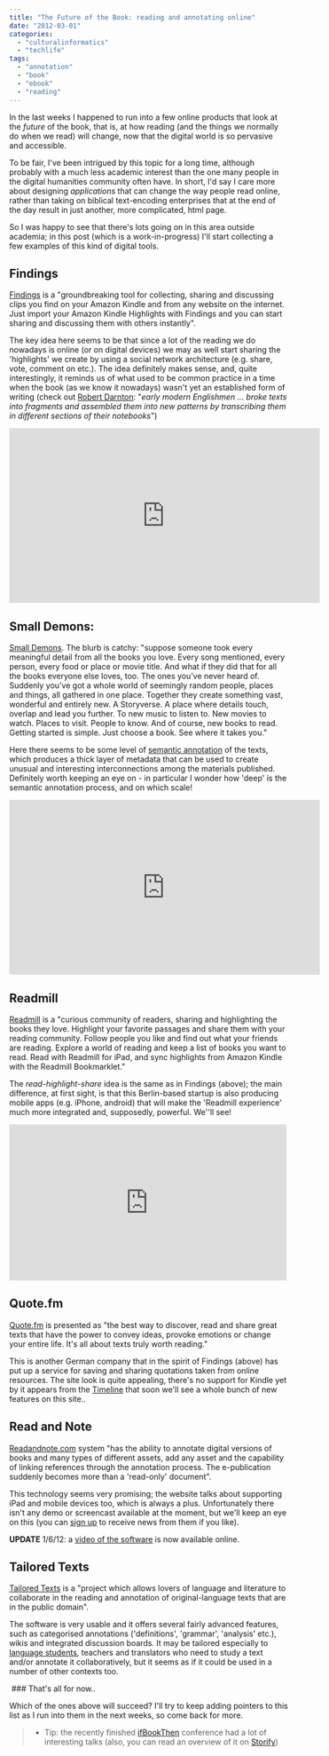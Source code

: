 ```yaml
---
title: "The Future of the Book: reading and annotating online"
date: "2012-03-01"
categories: 
  - "culturalinformatics"
  - "techlife"
tags: 
  - "annotation"
  - "book"
  - "ebook"
  - "reading"
---
```


In the last weeks I happened to run into a few online products that look at the _future_ of the book, that is, at how reading (and the things we normally do when we read) will change, now that the digital world is so pervasive and accessible.

To be fair, I've been intrigued by this topic for a long time, although probably with a much less academic interest than the one many people in the digital humanities community often have. In short, I'd say I care more about designing _applications_ that can change the way people read online, rather than taking on biblical text-encoding enterprises that at the end of the day result in just another, more complicated, html page.

So I was happy to see that there's lots going on in this area outside academia; in this post (which is a work-in-progress) I'll start collecting a few examples of this kind of digital tools.

## Findings

[Findings](https://findings.com/) is a "groundbreaking tool for collecting, sharing and discussing clips you find on your Amazon Kindle and from any website on the internet. Just import your Amazon Kindle Highlights with Findings and you can start sharing and discussing them with others instantly".

The key idea here seems to be that since a lot of the reading we do nowadays is online (or on digital devices) we may as well start sharing the 'highlights' we create by using a social network architecture (e.g. share, vote, comment on etc.). The idea definitely makes sense, and, quite interestingly, it reminds us of what used to be common practice in a time when the book (as we know it nowadays) wasn't yet an established form of writing (check out [Robert Darnton](https://findings.com/john/finding/12308): "_early modern Englishmen … broke texts into fragments and assembled them into new patterns by transcribing them in different sections of their notebooks_")

<iframe width="560" height="315" src="http://www.youtube.com/embed/cRklCSSx_eA" frameborder="0" allowfullscreen></iframe>

## Small Demons:

[Small Demons](https://www.smalldemons.com/). The blurb is catchy: "suppose someone took every meaningful detail from all the books you love. Every song mentioned, every person, every food or place or movie title. And what if they did that for all the books everyone else loves, too. The ones you’ve never heard of. Suddenly you’ve got a whole world of seemingly random people, places and things, all gathered in one place. Together they create something vast, wonderful and entirely new. A Storyverse. A place where details touch, overlap and lead you further. To new music to listen to. New movies to watch. Places to visit. People to know. And of course, new books to read. Getting started is simple. Just choose a book. See where it takes you."

Here there seems to be some level of [semantic annotation](http://www.ontotext.com/kim/semantic-annotation) of the texts, which produces a thick layer of metadata that can be used to create unusual and interesting interconnections among the materials published. Definitely worth keeping an eye on - in particular I wonder how 'deep' is the semantic annotation process, and on which scale!

<iframe width="560" height="315" src="http://www.youtube.com/embed/DSlY74J6iH8" frameborder="0" allowfullscreen></iframe>

## Readmill

[Readmill](http://readmill.com/) is a "curious community of readers, sharing and highlighting the books they love. Highlight your favorite passages and share them with your reading community. Follow people you like and find out what your friends are reading. Explore a world of reading and keep a list of books you want to read. Read with Readmill for iPad, and sync highlights from Amazon Kindle with the Readmill Bookmarklet."

The _read-highlight-share_ idea is the same as in Findings (above); the main difference, at first sight, is that this Berlin-based startup is also producing mobile apps (e.g. iPhone, android) that will make the 'Readmill experience' much more integrated and, supposedly, powerful. We''ll see!

<iframe src="http://player.vimeo.com/video/33250586?byline=0" width="500" height="281" frameborder="0" webkitallowfullscreen mozallowfullscreen="" allowfullscreen=""></iframe>

## Quote.fm

[Quote.fm](http://quote.fm/) is presented as "the best way to discover, read and share great texts that have the power to convey ideas, provoke emotions or change your entire life. It's all about texts truly worth reading."

This is another German company that in the spirit of Findings (above) has put up a service for saving and sharing quotations taken from online resources. The site look is quite appealing, there's no support for Kindle yet by it appears from the [Timeline](http://quote.fm/about) that soon we'll see a whole bunch of new features on this site..

## Read and Note

[Readandnote.com](http://readandnote.com/index.html) system "has the ability to annotate digital versions of books and many types of different assets, add any asset and the capability of linking references through the annotation process. The e-publication suddenly becomes more than a 'read-only' document".

This technology seems very promising; the website talks about supporting iPad and mobile devices too, which is always a plus. Unfortunately there isn't any demo or screencast available at the moment, but we'll keep an eye on this (you can [sign up](http://readandnote.com/contact.php) to receive news from them if you like).

**UPDATE** 1/6/12: a [video of the software](http://readandnote.com/video.html) is now available online.

## Tailored Texts

[Tailored Texts](http://www.tailoredtexts.com/) is a "project which allows lovers of language and literature to collaborate in the reading and annotation of original-language texts that are in the public domain".

The software is very usable and it offers several fairly advanced features, such as categorised annotations ('definitions', 'grammar', 'analysis' etc.), wikis and integrated discussion boards. It may be tailored especially to [language students](http://www.tailoredtexts.com/page/benefits/), teachers and translators who need to study a text and/or annotate it collaboratively, but it seems as if it could be used in a number of other contexts too.

 ### That's all for now..

Which of the ones above will succeed? I'll try to keep adding pointers to this list as I run into them in the next weeks, so come back for more.

> - Tip: the recently finished [ifBookThen](http://www.ifbookthen.com/?cat=11) conference had a lot of interesting talks (also, you can read an overview of it on [Storify](http://storify.com/ifbookthen/ifbookthen-2012))
